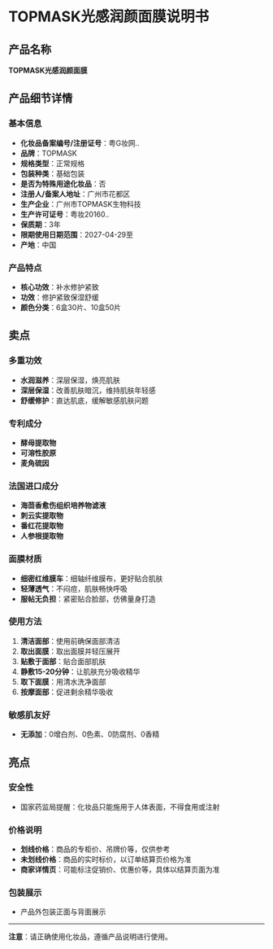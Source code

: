 # TOPMASK光感润颜面膜说明书

## 产品名称
**TOPMASK光感润颜面膜**

## 产品细节详情

### 基本信息
- **化妆品备案编号/注册证号**：粤G妆网..
- **品牌**：TOPMASK
- **规格类型**：正常规格
- **包装种类**：基础包装
- **是否为特殊用途化妆品**：否
- **注册人/备案人地址**：广州市花都区
- **生产企业**：广州市TOPMASK生物科技
- **生产许可证号**：粤妆20160..
- **保质期**：3年
- **限期使用日期范围**：2027-04-29至
- **产地**：中国

### 产品特点
- **核心功效**：补水修护紧致
- **功效**：修护紧致保湿舒缓
- **颜色分类**：6盒30片、10盒50片

## 卖点

### 多重功效
- **水润滋养**：深层保湿，焕亮肌肤
- **深层保湿**：改善肌肤暗沉，维持肌肤年轻感
- **舒缓修护**：直达肌底，缓解敏感肌肤问题

### 专利成分
- **酵母提取物**
- **可溶性胶原**
- **麦角硫因**

### 法国进口成分
- **海茴香愈伤组织培养物滤液**
- **刺云实提取物**
- **番红花提取物**
- **人参根提取物**

### 面膜材质
- **细密红维膜车**：细轴纤维膜布，更好贴合肌肤
- **轻薄透气**：不闷痘，肌肤畅快呼吸
- **服帖无负担**：紧密贴合脸部，仿佛量身打造

### 使用方法
1. **清洁面部**：使用前确保面部清洁
2. **取出面膜**：取出面膜并轻压展开
3. **贴敷于面部**：贴合面部肌肤
4. **静敷15-20分钟**：让肌肤充分吸收精华
5. **取下面膜**：用清水洗净面部
6. **按摩面部**：促进剩余精华吸收

### 敏感肌友好
- **无添加**：0增白剂、0色素、0防腐剂、0香精

## 亮点

### 安全性
- 国家药监局提醒：化妆品只能施用于人体表面，不得食用或注射

### 价格说明
- **划线价格**：商品的专柜价、吊牌价等，仅供参考
- **未划线价格**：商品的实时标价，以订单结算页价格为准
- **商家详情页**：可能标注促销价、优惠价等，具体以结算页面为准

### 包装展示
- 产品外包装正面与背面展示

---
**注意**：请正确使用化妆品，遵循产品说明进行使用。